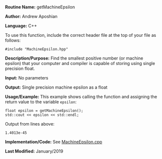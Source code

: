 **Routine Name:** getMachineEpsilon

**Author:** Andrew Aposhian

**Language:** C++

To use this function, include the correct header file at the top of your file as follows:
```
#include "MachineEpsilon.hpp"
```

**Description/Purpose:** Find the smallest positive number (or machine epsilon) that your computer and compiler is capable of storing using single precision float.

**Input:** No parameters

**Output:** Single precision machine epsilon as a float

**Usage/Example:** This example shows calling the function and assigning the return value to the variable `epsilon`:
```
float epsilon = getMachineEpsilon();
std::cout << epsilon << std::endl;
```

Output from lines above:
```
1.4013e-45
```

**Implementation/Code:**
See [MachineEpsilon.cpp](../src/lib/MachineEpsilon.cpp)

**Last Modified:** January/2019
